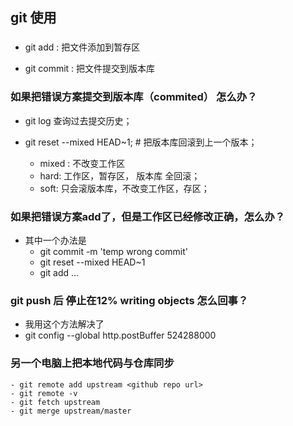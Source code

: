 ## git 使用

### 

- git add : 把文件添加到暂存区

- git commit : 把文件提交到版本库


### 如果把错误方案提交到版本库（commited） 怎么办？

- git log 查询过去提交历史；

- git reset --mixed HEAD~1;  # 把版本库回滚到上一个版本；
	- mixed : 不改变工作区
	- hard: 工作区，暂存区， 版本库 全回滚；
	- soft: 只会滚版本库，不改变工作区，存区；


### 如果把错误方案add了，但是工作区已经修改正确，怎么办？
- 其中一个办法是 
	- git commit -m 'temp wrong commit'
	- git reset --mixed HEAD~1
	- git add ...
	
###  git push 后 停止在12% writing objects 怎么回事？
- 我用这个方法解决了
- git config --global http.postBuffer 524288000


### 另一个电脑上把本地代码与仓库同步
    - git remote add upstream <github repo url>
    - git remote -v
    - git fetch upstream
    - git merge upstream/master
